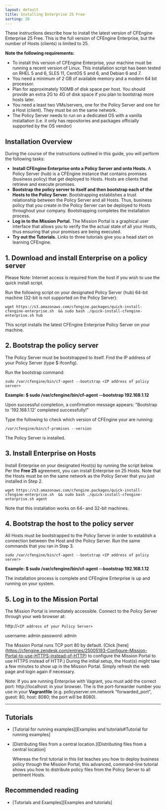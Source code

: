 ```yaml
---
layout: default
title: Installing Enterprise 25 Free
sorting: 20
---
```


These instructions describe how to install the latest version of CFEngine Enterprise 25 Free. This is the full
version of CFEngine Enterprise, but the number of Hosts (clients) is limited to 25.

**Note the following requirements:**

- To install this version of CFEngine Enterprise, your machine must be running a recent version of Linux.
  This installation script has been tested on RHEL 5 and 6, SLES 11, CentOS 5 and 6, and Debian 6 and 7.
- You need a minimum of 2 GB of available memory and a modern 64 bit processor.
- Plan for approximately 100MB of disk space per host. You should provide an
  extra 2G to 4G of disk space if you plan to bootstrap more hosts later.
- You need a least two VMs/servers, one for the Policy Server and one for a Host (client). They must be on the same network.
- The Policy Server needs to run on a dedicated OS with a vanilla installation (i.e. it only has repositories and packages officially
  supported by the OS vendor)

## Installation Overview

During the course of the instructions outlined in this guide, you will perform the following tasks:

- **Install CFEngine Enterprise onto a Policy Server and onto Hosts.**
  A Policy Server (hub) is a CFEngine instance that contains promises (business policy) that get deployed to Hosts.
  Hosts are clients that retrieve and execute promises.
- **Bootstrap the policy server to itself and then bootstrap each of the Hosts to the Policy Server.** Bootstrapping establishes a trust relationship between the Policy Server
  and all Hosts. Thus, business policy that you create in the Policy Server can be deployed to Hosts throughout your company.
  Bootstrapping completes the installation process.
- **Log in to the Mission Portal.** The Mission Portal is a graphical user interface that allows you to verify the
  the actual state of all your Hosts, thus ensuring that your promises are being executed.
- **Try out the Tutorials.** Links to three tutorials give you a head start on learning CFEngine.

## 1. Download and install Enterprise on a policy server

Please Note: Internet access is required from the host if you wish to use the quick install script.

Run the following script on your designated Policy Server (hub) 64-bit machine (32-bit is not supported on the Policy Server):

```command
wget https://s3.amazonaws.com/cfengine.packages/quick-install-cfengine-enterprise.sh  && sudo bash ./quick-install-cfengine-enterprise.sh hub
```

This script installs the latest CFEngine Enterprise Policy Server on your machine.

## 2. Bootstrap the policy server

The Policy Server must be bootstrapped to itself. Find the IP address of your Policy Server (type $ ifconfig).

Run the bootstrap command:

```command
sudo /var/cfengine/bin/cf-agent --bootstrap <IP address of policy server>
```

**Example: $ sudo /var/cfengine/bin/cf-agent --bootstrap 192.168.1.12**

Upon successful completion, a confirmation message appears: "Bootstrap to '192.168.1.12' completed successfully!"

Type the following to check which version of CFEngine your are running:

```command
/var/cfengine/bin/cf-promises --version
```

The Policy Server is installed.

## 3. Install Enterprise on Hosts

Install Enterprise on your designated Host(s) by running the script below. Per the **Free 25** agreement, you can
install Enterprise on 25 Hosts. Note that the Hosts must be
on the same network as the Policy Server that you just installed in Step 2.

```command
wget https://s3.amazonaws.com/cfengine.packages/quick-install-cfengine-enterprise.sh  && sudo bash ./quick-install-cfengine-enterprise.sh agent
```

Note that this installation works on 64- and 32-bit machines.

## 4. Bootstrap the host to the policy server

All Hosts must be bootstrapped to the Policy Server in order to establish a connection between the Host and
the Policy Server. Run the same commands that you ran in Step 3.

```command
sudo /var/cfengine/bin/cf-agent --bootstrap <IP address of policy server>
```

**Example: $ sudo /var/cfengine/bin/cf-agent --bootstrap 192.168.1.12**

The installation process is complete and CFEngine Enterprise is up and running on your system.

## 5. Log in to the Mission Portal

The Mission Portal is immediately accessible. Connect to the Policy Server
through your web browser at:

http://`<IP address of your Policy Server>`

username: admin
password: admin

The Mission Portal runs TCP port 80 by default. (Click [here] (https://cfengine.zendesk.com/entries/25005193-Configure-Mission-Portal-to-use-HTTPS-instead-of-HTTP)
to configure the Mission Portal to use HTTPS instead of HTTP.) During the initial setup, the Host(s) might take a few minutes to show up in the Mission Portal. Simply refresh the web page
and login again if necessary.

Note: If you are running Enterprise with Vagrant, you must add the
correct port: http://localhost:<port> in your browser. The <port> is the port-forwarder
number you use in your **Vagrantfile** (e.g. policyserver.vm.network "forwarded_port", guest: 80, host: 8080; the port will be 8080).

<hr>

## Tutorials

- [Tutorial for running examples][Examples and tutorials#Tutorial for running examples]

- [Distributing files from a central location.][Distributing files from a central location]

  Whereas the first tutorial in this list teaches you how to deploy business policy
  through the Mission Portal, this advanced, command-line tutorial shows you how to distribute policy files from the Policy Server to all pertinent Hosts.

## Recommended reading

- [Tutorials and Examples][Examples and tutorials]
